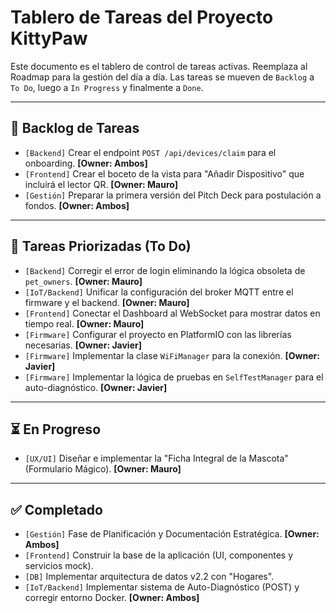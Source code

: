 # Tablero de Tareas del Proyecto KittyPaw

Este documento es el tablero de control de tareas activas. Reemplaza al Roadmap para la gestión del día a día. Las tareas se mueven de `Backlog` a `To Do`, luego a `In Progress` y finalmente a `Done`.

---

## 🎯 Backlog de Tareas

*   `[Backend]` Crear el endpoint `POST /api/devices/claim` para el onboarding. **[Owner: Ambos]**
*   `[Frontend]` Crear el boceto de la vista para "Añadir Dispositivo" que incluirá el lector QR. **[Owner: Mauro]**
*   `[Gestión]` Preparar la primera versión del Pitch Deck para postulación a fondos. **[Owner: Ambos]**

---

## 🚀 Tareas Priorizadas (To Do)

*   `[Backend]` Corregir el error de login eliminando la lógica obsoleta de `pet_owners`. **[Owner: Mauro]**
*   `[IoT/Backend]` Unificar la configuración del broker MQTT entre el firmware y el backend. **[Owner: Mauro]**
*   `[Frontend]` Conectar el Dashboard al WebSocket para mostrar datos en tiempo real. **[Owner: Mauro]**
*   `[Firmware]` Configurar el proyecto en PlatformIO con las librerías necesarias. **[Owner: Javier]**
*   `[Firmware]` Implementar la clase `WiFiManager` para la conexión. **[Owner: Javier]**
*   `[Firmware]` Implementar la lógica de pruebas en `SelfTestManager` para el auto-diagnóstico. **[Owner: Javier]**

---

## ⏳ En Progreso

*   `[UX/UI]` Diseñar e implementar la "Ficha Integral de la Mascota" (Formulario Mágico). **[Owner: Mauro]**

---

## ✅ Completado

*   `[Gestión]` Fase de Planificación y Documentación Estratégica. **[Owner: Ambos]**
*   `[Frontend]` Construir la base de la aplicación (UI, componentes y servicios mock).
*   `[DB]` Implementar arquitectura de datos v2.2 con "Hogares".
*   `[IoT/Backend]` Implementar sistema de Auto-Diagnóstico (POST) y corregir entorno Docker. **[Owner: Ambos]**
